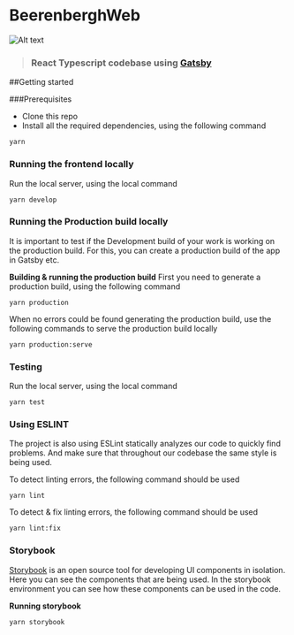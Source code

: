 # BeerenberghWeb

![Alt text](./src/components/Logo/logo.svg)

> ### React Typescript codebase using [Gatsby](https://www.gatsbyjs.org/)

##Getting started

###Prerequisites

- Clone this repo
- Install all the required dependencies, using the following command

```
yarn
```

### Running the frontend locally

Run the local server, using the local command

```
yarn develop
```

### Running the Production build locally

It is important to test if the Development build of your work is working on the production build. For this, you can create a production build of the app in Gatsby etc.

**Building & running the production build**
First you need to generate a production build, using the following command

```
yarn production
```

When no errors could be found generating the production build, use the following commands to serve the production build locally

```
yarn production:serve
```

### Testing

Run the local server, using the local command

```
yarn test
```

### Using ESLINT

The project is also using ESLint statically analyzes our code to quickly find problems. And make sure that throughout
our codebase the same style is being used.

To detect linting errors, the following command should be used

```
yarn lint
```

To detect & fix linting errors, the following command should be used

```
yarn lint:fix
```

### Storybook

[Storybook](https://storybook.js.org/) is an open source tool for developing UI components in isolation.
Here you can see the components that are being used. In the storybook environment you can see how these components
can be used in the code.

**Running storybook**

```
yarn storybook
```
